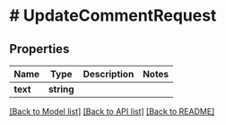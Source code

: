 # # UpdateCommentRequest

## Properties

Name | Type | Description | Notes
------------ | ------------- | ------------- | -------------
**text** | **string** |  |

[[Back to Model list]](../../README.md#models) [[Back to API list]](../../README.md#endpoints) [[Back to README]](../../README.md)

